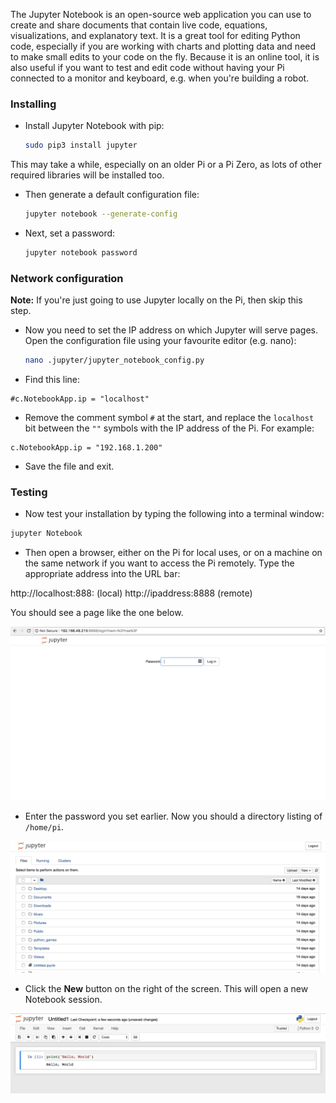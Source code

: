 
The Jupyter Notebook is an open-source web application you can use to create and share documents that contain live code, equations, visualizations, and explanatory text. It is a great tool for editing Python code, especially if you are working with charts and plotting data and need to make small edits to your code on the fly. Because it is an online tool, it is also useful if you want to test and edit code without having your Pi connected to a monitor and keyboard, e.g. when you're building a robot.

### Installing

- Install Jupyter Notebook with pip:

    ```bash
    sudo pip3 install jupyter
    ```


This may take a while, especially on an older Pi or a Pi Zero, as lots of other required libraries will be installed too.  

- Then generate a default configuration file:

    ```bash
    jupyter notebook --generate-config
    ```


- Next, set a password:

    ```bash
    jupyter notebook password
    ```


### Network configuration

**Note:** If you're just going to use Jupyter locally on the Pi, then skip this step.

- Now you need to set the IP address on which Jupyter will serve pages. Open the configuration file using your favourite editor (e.g. nano):

    ```bash
    nano .jupyter/jupyter_notebook_config.py
    ```

- Find this line:

```
#c.NotebookApp.ip = "localhost"
```  

- Remove the comment symbol `#` at the start, and replace the `localhost` bit between the `""` symbols with the IP address of the Pi. For example:

```
c.NotebookApp.ip = "192.168.1.200"
```  

- Save the file and exit.

### Testing

- Now test your installation by typing the following into a terminal window:

```bash
jupyter Notebook
```

- Then open a browser, either on the Pi for local uses, or on a machine on the same network if you want to access the Pi remotely. Type the appropriate address into the URL bar:

http://localhost:888: (local)
http://ipaddress:8888 (remote)

You should see a page like the one below.

![login](images/image1.png)

- Enter the password you set earlier. Now you should a directory listing of `/home/pi`.

![directory](images/image2.png)

- Click the **New** button on the right of the screen. This will open a new Notebook session.

![session](images/image3.png)
